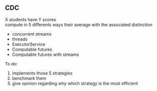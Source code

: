 ## CDC

X students have Y scores  
compute in 5 differents ways their average with the associated distinction
* concurrent streams
* threads
* ExecutorService
* Computable futures
* Computable futures with streams

To do:
1) implements those 5 strategies
2) benchmark them
3) give opinion regarding why which strategy is the most efficient